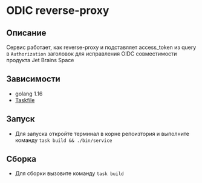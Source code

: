 # ODIC reverse-proxy


## Описание
Сервис работает, как reverse-proxy и подставляет access_token из query в `Authorization` заголовок для исправления
OIDC совместимости продукта Jet Brains Space

## Зависимости
- golang 1.16
- [Taskfile](https://taskfile.dev/#/)

## Запуск
- Для запуска откройте терминал в корне репоизтория и выполните команду `task build && ./bin/service`

## Сборка
- Для сборки вызовите команду `task build`